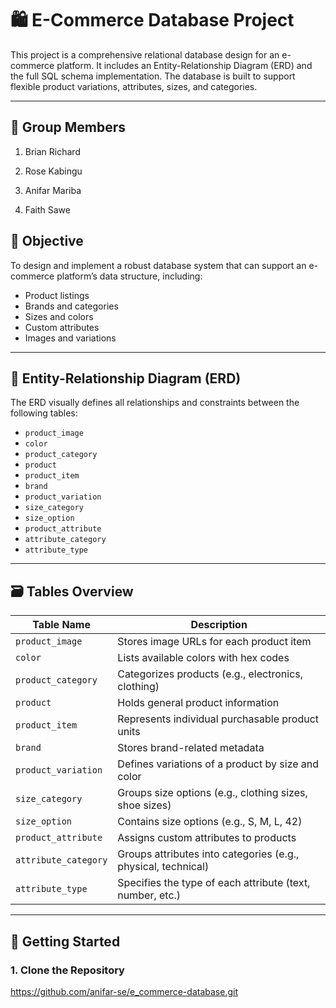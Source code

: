 # 🛍️ E-Commerce Database Project

This project is a comprehensive relational database design for an e-commerce platform. It includes an Entity-Relationship Diagram (ERD) and the full SQL schema implementation. The database is built to support flexible product variations, attributes, sizes, and categories.

---
## 🤝 Group Members
1. Brian Richard

2. Rose Kabingu

3. Anifar Mariba

4. Faith Sawe
## 🎯 Objective

To design and implement a robust database system that can support an e-commerce platform’s data structure, including:

- Product listings
- Brands and categories
- Sizes and colors
- Custom attributes
- Images and variations

---

## 📐 Entity-Relationship Diagram (ERD)

The ERD visually defines all relationships and constraints between the following tables:

- `product_image`
- `color`
- `product_category`
- `product`
- `product_item`
- `brand`
- `product_variation`
- `size_category`
- `size_option`
- `product_attribute`
- `attribute_category`
- `attribute_type`


---

## 🗃️ Tables Overview

| Table Name           | Description                                                  |
|----------------------|--------------------------------------------------------------|
| `product_image`      | Stores image URLs for each product item                      |
| `color`              | Lists available colors with hex codes                        |
| `product_category`   | Categorizes products (e.g., electronics, clothing)           |
| `product`            | Holds general product information                            |
| `product_item`       | Represents individual purchasable product units              |
| `brand`              | Stores brand-related metadata                                |
| `product_variation`  | Defines variations of a product by size and color            |
| `size_category`      | Groups size options (e.g., clothing sizes, shoe sizes)       |
| `size_option`        | Contains size options (e.g., S, M, L, 42)                    |
| `product_attribute`  | Assigns custom attributes to products                        |
| `attribute_category` | Groups attributes into categories (e.g., physical, technical)|
| `attribute_type`     | Specifies the type of each attribute (text, number, etc.)    |

---

## 🚀 Getting Started

### 1. Clone the Repository
https://github.com/anifar-se/e_commerce-database.git
```bash
